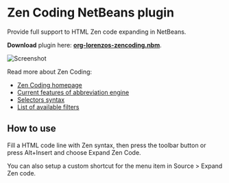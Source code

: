 Zen Coding NetBeans plugin
==========================
 
Provide full support to HTML Zen code expanding in NetBeans.

**Download** plugin here: **[org-lorenzos-zencoding.nbm](http://github.com/downloads/lorenzos/ZenCodingNetBeansPlugin/org-lorenzos-zencoding-0.2.zip)**.

![Screenshot](http://github.com/lorenzos/ZenCodingNetBeansPlugin/raw/master/graphics/screenshot.png)

Read more about Zen Coding:

- [Zen Coding homepage](http://code.google.com/p/zen-coding/)
- [Current features of abbreviation engine](http://code.google.com/p/zen-coding/#Current_features_of_abbreviation_engine)
- [Selectors syntax](http://code.google.com/p/zen-coding/wiki/ZenHTMLSelectorsEn)
- [List of available filters](http://code.google.com/p/zen-coding/wiki/Filters#List_of_available_filters)


How to use
----------

Fill a HTML code line with Zen syntax, then press the toolbar button or press Alt+Insert and choose Expand Zen Code.

You can also setup a custom shortcut for the menu item in Source > Expand Zen code.

